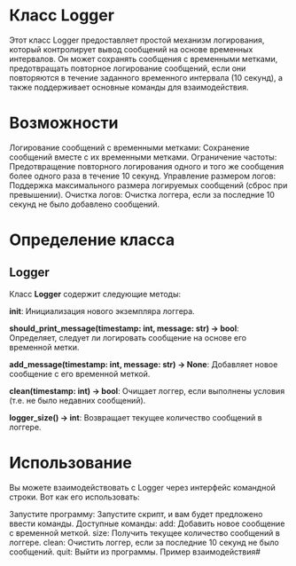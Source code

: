 
# Класс Logger

Этот класс Logger предоставляет простой механизм логирования, который контролирует вывод сообщений на основе временных интервалов. Он может сохранять сообщения с временными метками, предотвращать повторное логирование сообщений, если они повторяются в течение заданного временного интервала (10 секунд), а также поддерживает основные команды для взаимодействия.

# Возможности
Логирование сообщений с временными метками: Сохранение сообщений вместе с их временными метками.
Ограничение частоты: Предотвращение повторного логирования одного и того же сообщения более одного раза в течение 10 секунд.
Управление размером логов: Поддержка максимального размера логируемых сообщений (сброс при превышении).
Очистка логов: Очистка логгера, если за последние 10 секунд не было добавлено сообщений.

# Определение класса
## Logger

Класс __Logger__ содержит следующие методы:

__init__: Инициализация нового экземпляра логгера.

__should_print_message(timestamp: int, message: str) -> bool__: Определяет, следует ли логировать сообщение на основе его временной метки.

__add_message(timestamp: int, message: str) -> None__: Добавляет новое сообщение с его временной меткой.

__clean(timestamp: int) -> bool__: Очищает логгер, если выполнены условия (т.е. не было недавних сообщений).

__logger_size() -> int__: Возвращает текущее количество сообщений в логгере.

# Использование

Вы можете взаимодействовать с Logger через интерфейс командной строки. Вот как его использовать:

Запустите программу: Запустите скрипт, и вам будет предложено ввести команды.
Доступные команды:
add: Добавить новое сообщение с временной меткой.
size: Получить текущее количество сообщений в логгере.
clean: Очистить логгер, если за последние 10 секунд не было сообщений.
quit: Выйти из программы.
Пример взаимодействия#

